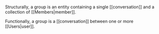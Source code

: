 Structurally, a group is an entity containing a single [[conversation]] and a collection of [[Members|member]].

Functionally, a group is a [[conversation]] between one or more [[Users|user]].
